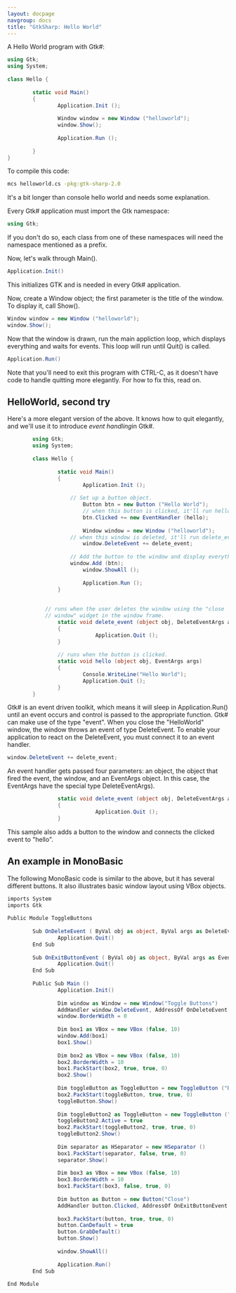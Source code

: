 ```yaml
---
layout: docpage
navgroup: docs
title: "GtkSharp: Hello World"
---
```


A Hello World program with Gtk\#:

``` csharp
using Gtk;
using System;
 
class Hello {
 
        static void Main()
        {
                Application.Init ();
 
                Window window = new Window ("helloworld");
                window.Show();
 
                Application.Run ();
 
        }
}
```

To compile this code:

``` bash
mcs helloworld.cs -pkg:gtk-sharp-2.0
```

It's a bit longer than console hello world and needs some explanation.

Every Gtk\# application must import the Gtk namespace:

``` csharp
using Gtk;
```

If you don't do so, each class from one of these namespaces will need the namespace mentioned as a prefix.

Now, let's walk through Main().

``` csharp
Application.Init()
```

This initializes GTK and is needed in every Gtk\# application.

Now, create a Window object; the first parameter is the title of the window. To display it, call Show().

``` csharp
Window window = new Window ("helloworld");
window.Show();
```

Now that the window is drawn, run the main appliction loop, which displays everything and waits for events. This loop will run until Quit() is called.

``` csharp
Application.Run()
```

Note that you'll need to exit this program with CTRL-C, as it doesn't have code to handle quitting more elegantly. For how to fix this, read on.

HelloWorld, second try
----------------------

Here's a more elegant version of the above. It knows how to quit elegantly, and we'll use it to introduce *event handling*in Gtk\#.

``` csharp
        using Gtk;
        using System;
 
        class Hello {
 
                static void Main()
                {
                        Application.Init ();
 
                    // Set up a button object.
                        Button btn = new Button ("Hello World");
                        // when this button is clicked, it'll run hello()
                        btn.Clicked += new EventHandler (hello);
 
                        Window window = new Window ("helloworld");
                    // when this window is deleted, it'll run delete_event()
                        window.DeleteEvent += delete_event;
 
                    // Add the button to the window and display everything
                    window.Add (btn);
                        window.ShowAll ();
 
                        Application.Run ();
                }
 
 
            // runs when the user deletes the window using the "close
            // window" widget in the window frame.
                static void delete_event (object obj, DeleteEventArgs args)
                {
                            Application.Quit ();
                }
 
                // runs when the button is clicked.
                static void hello (object obj, EventArgs args)
                {
                        Console.WriteLine("Hello World");
                        Application.Quit ();
                }
        }
```

Gtk\# is an event driven toolkit, which means it will sleep in Application.Run() until an event occurs and control is passed to the appropriate function. Gtk\# can make use of the type "event". When you close the "HelloWorld" window, the window throws an event of type DeleteEvent. To enable your application to react on the DeleteEvent, you must connect it to an event handler.

``` csharp
window.DeleteEvent += delete_event;
```

An event handler gets passed four parameters: an object, the object that fired the event, the window, and an EventArgs object. In this case, the EventArgs have the special type DeleteEventArgs).

``` csharp
                static void delete_event (object obj, DeleteEventArgs args)
                {
                            Application.Quit ();
                }
```

This sample also adds a button to the window and connects the clicked event to "hello".

An example in MonoBasic
-----------------------

The following MonoBasic code is similar to the above, but it has several different buttons. It also illustrates basic window layout using VBox objects.

``` csharp
imports System
imports Gtk
 
Public Module ToggleButtons
 
        Sub OnDeleteEvent ( ByVal obj as object, ByVal args as DeleteEventArgs )
                Application.Quit()
        End Sub
 
        Sub OnExitButtonEvent ( ByVal obj as object, ByVal args as EventArgs )
                Application.Quit()
        End Sub
 
        Public Sub Main ()
                Application.Init()
 
                Dim window as Window = new Window("Toggle Buttons")
                AddHandler window.DeleteEvent, AddressOf OnDeleteEvent
                window.BorderWidth = 0
 
                Dim box1 as VBox = new VBox (false, 10)
                window.Add(box1)
                box1.Show()
 
                Dim box2 as VBox = new VBox (false, 10)
                box2.BorderWidth = 10
                box1.PackStart(box2, true, true, 0)
                box2.Show()
 
                Dim toggleButton as ToggleButton = new ToggleButton ("Button 1")
                box2.PackStart(toggleButton, true, true, 0)
                toggleButton.Show()
 
                Dim toggleButton2 as ToggleButton = new ToggleButton ("Button 2")
                toggleButton2.Active = true
                box2.PackStart(toggleButton2, true, true, 0)
                toggleButton2.Show()
 
                Dim separator as HSeparator = new HSeparator ()
                box1.PackStart(separator, false, true, 0)
                separator.Show()
 
                Dim box3 as VBox = new VBox (false, 10)
                box3.BorderWidth = 10
                box1.PackStart(box3, false, true, 0)
 
                Dim button as Button = new Button("Close")
                AddHandler button.Clicked, AddressOf OnExitButtonEvent
 
                box3.PackStart(button, true, true, 0)
                button.CanDefault = true
                button.GrabDefault()
                button.Show()
 
                window.ShowAll() 
 
                Application.Run()
        End Sub
 
End Module
```

